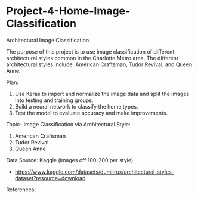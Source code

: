 # Project-4-Home-Image-Classification
Architectural Image Classification

The purpose of this project is to use image classification of different architectural styles common in the Charlotte Metro area.  The different architectural styles include: American Craftsman, Tudor Revival, and Queen Anne.

Plan:
  1. Use Keras to import and normalize the image data and split the images into testing and training groups. 
  2. Build a neural network to classify the home types. 
  3. Test the model to evaluate accuracy and make improvements.

Topic- Image Classification via Architectural Style: 
  1. American Craftsman 
  2. Tudor Revival
  3. Queen Anne

Data Source: Kaggle (images off 100-200 per style) 
- https://www.kaggle.com/datasets/dumitrux/architectural-styles-dataset?resource=download


References: 

